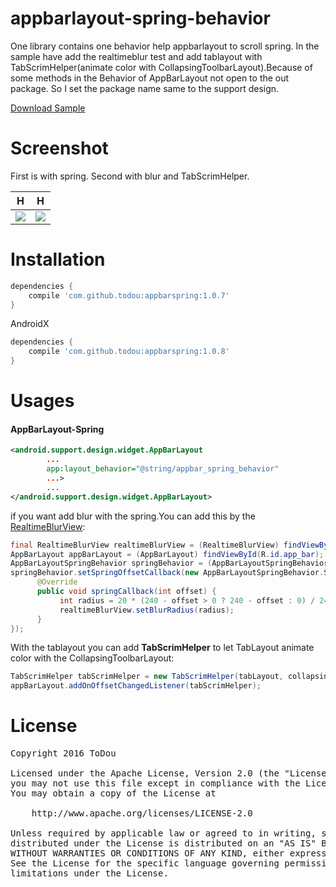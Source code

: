# appbarlayout-spring-behavior
One library contains one behavior help appbarlayout to scroll spring. In the sample have add the realtimeblur test and add tablayout with TabScrimHelper(animate color with CollapsingToolbarLayout).Because of some methods in the Behavior of AppBarLayout not open to the out package. So I set the package name same to the support design.

[Download Sample](https://github.com/ToDou/appbarlayout-spring-behavior/releases)

Screenshot
====
First is with spring. Second with blur and TabScrimHelper.

|H|H|
|---|---|
|![](/screenshot/appbar_spring.gif)|![](/screenshot/appbar_spring_blur_tab.gif)|

Installation
====
```groovy
dependencies {
    compile 'com.github.todou:appbarspring:1.0.7'
}
```
AndroidX

```groovy
dependencies {
    compile 'com.github.todou:appbarspring:1.0.8'
}
```
Usages
====
#### AppBarLayout-Spring
```xml
<android.support.design.widget.AppBarLayout
        ...
        app:layout_behavior="@string/appbar_spring_behavior"
        ...>
        ...
</android.support.design.widget.AppBarLayout>
```
if you want add blur with the spring.You can add this by the [RealtimeBlurView](https://github.com/mmin18/RealtimeBlurView):
```java
final RealtimeBlurView realtimeBlurView = (RealtimeBlurView) findViewById(R.id.real_time_blur_view);
AppBarLayout appBarLayout = (AppBarLayout) findViewById(R.id.app_bar);
AppBarLayoutSpringBehavior springBehavior = (AppBarLayoutSpringBehavior) ((CoordinatorLayout.LayoutParams) appBarLayout.getLayoutParams()).getBehavior();
springBehavior.setSpringOffsetCallback(new AppBarLayoutSpringBehavior.SpringOffsetCallback() {
      @Override
      public void springCallback(int offset) {
           int radius = 20 * (240 - offset > 0 ? 240 - offset : 0) / 240;
           realtimeBlurView.setBlurRadius(radius);
      }
});
```
With the tablayout you can add **TabScrimHelper** to let TabLayout animate color with the CollapsingToolbarLayout:
```java
TabScrimHelper tabScrimHelper = new TabScrimHelper(tabLayout, collapsingToolbarLayout);
appBarLayout.addOnOffsetChangedListener(tabScrimHelper);
```

License
====
<pre>
Copyright 2016 ToDou

Licensed under the Apache License, Version 2.0 (the "License");
you may not use this file except in compliance with the License.
You may obtain a copy of the License at

    http://www.apache.org/licenses/LICENSE-2.0

Unless required by applicable law or agreed to in writing, software
distributed under the License is distributed on an "AS IS" BASIS,
WITHOUT WARRANTIES OR CONDITIONS OF ANY KIND, either express or implied.
See the License for the specific language governing permissions and
limitations under the License.
</pre>
